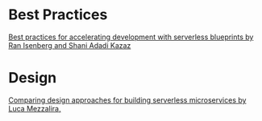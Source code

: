 
# Best Practices
[Best practices for accelerating development with serverless blueprints by Ran Isenberg and Shani Adadi Kazaz](https://aws.amazon.com/blogs/infrastructure-and-automation/best-practices-for-accelerating-development-with-serverless-blueprints/)

# Design
[Comparing design approaches for building serverless microservices by Luca Mezzalira,](https://aws.amazon.com/blogs/compute/comparing-design-approaches-for-building-serverless-microservices/)
